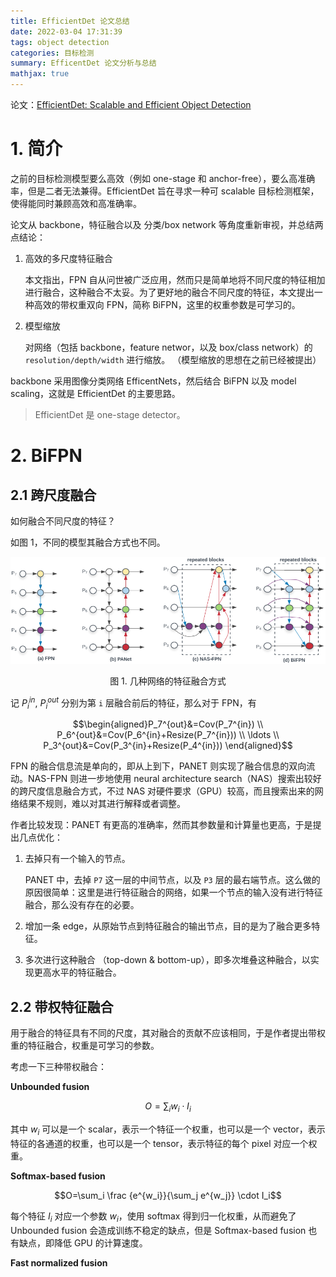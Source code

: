 ```yaml
---
title: EfficientDet 论文总结
date: 2022-03-04 17:31:39
tags: object detection
categories: 目标检测
summary: EfficentDet 论文分析与总结
mathjax: true
---
```


论文：[EfficientDet: Scalable and Efficient Object Detection](https://arxiv.org/abs/1911.09070)

# 1. 简介

之前的目标检测模型要么高效（例如 one-stage 和 anchor-free），要么高准确率，但是二者无法兼得。EfficientDet 旨在寻求一种可 scalable 目标检测框架，使得能同时兼顾高效和高准确率。

论文从 backbone，特征融合以及 分类/box network 等角度重新审视，并总结两点结论：

1. 高效的多尺度特征融合

    本文指出，FPN 自从问世被广泛应用，然而只是简单地将不同尺度的特征相加进行融合，这种融合不太妥。为了更好地的融合不同尺度的特征，本文提出一种高效的带权重双向 FPN，简称 BiFPN，这里的权重参数是可学习的。

2. 模型缩放

    对网络（包括 backbone，feature networ，以及 box/class network）的 `resolution/depth/width` 进行缩放。 （模型缩放的思想在之前已经被提出）

backbone 采用图像分类网络 EfficentNets，然后结合 BiFPN 以及 model scaling，这就是 EfficientDet 的主要思路。

> EfficientDet 是 one-stage detector。

# 2. BiFPN

## 2.1 跨尺度融合
如何融合不同尺度的特征？

如图 1，不同的模型其融合方式也不同。

![](/images/obj_det/efficientdet_1.png)
<center>图 1. 几种网络的特征融合方式</center>

记 $P_i^{in}, \ P_i^{out}$ 分别为第 `i` 层融合前后的特征，那么对于 FPN，有

$$\begin{aligned}P_7^{out}&=Cov(P_7^{in})
\\ P_6^{out}&=Cov(P_6^{in}+Resize(P_7^{in}))
\\ \ldots
\\ P_3^{out}&=Cov(P_3^{in}+Resize(P_4^{in}))
\end{aligned}$$

FPN 的融合信息流是单向的，即从上到下，PANET 则实现了融合信息的双向流动。NAS-FPN 则进一步地使用 neural architecture search（NAS）搜索出较好的跨尺度信息融合方式，不过 NAS 对硬件要求（GPU）较高，而且搜索出来的网络结果不规则，难以对其进行解释或者调整。

作者比较发现：PANET 有更高的准确率，然而其参数量和计算量也更高，于是提出几点优化：

1. 去掉只有一个输入的节点。

    PANET 中，去掉 `P7` 这一层的中间节点，以及 `P3` 层的最右端节点。这么做的原因很简单：这里是进行特征融合的网络，如果一个节点的输入没有进行特征融合，那么没有存在的必要。

2. 增加一条 edge，从原始节点到特征融合的输出节点，目的是为了融合更多特征。

3. 多次进行这种融合 （top-down & bottom-up），即多次堆叠这种融合，以实现更高水平的特征融合。

## 2.2 带权特征融合

用于融合的特征具有不同的尺度，其对融合的贡献不应该相同，于是作者提出带权重的特征融合，权重是可学习的参数。

考虑一下三种带权融合：

**Unbounded fusion**

$$O=\sum_i w_i \cdot I_i$$

其中 $w_i$ 可以是一个 scalar，表示一个特征一个权重，也可以是一个 vector，表示特征的各通道的权重，也可以是一个 tensor，表示特征的每个 pixel 对应一个权重。

**Softmax-based fusion**

$$O=\sum_i \frac {e^{w_i}}{\sum_j e^{w_j}} \cdot I_i$$

每个特征 $I_i$ 对应一个参数 $w_i$，使用 softmax 得到归一化权重，从而避免了 Unbounded fusion 会造成训练不稳定的缺点，但是 Softmax-based fusion 也有缺点，即降低 GPU 的计算速度。

**Fast normalized fusion**